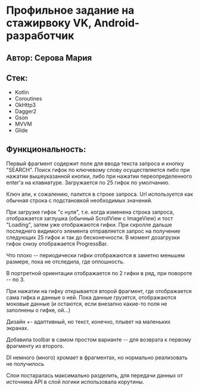# Профильное задание на стажирвоку VK, Android-разработчик

## Автор: Серова Мария

## Стек:
* Kotlin
* Coroutines
* OkHttp3
* Dagger2
* Gson
* MVVM
* Glide

## Функциональность:

Первый фрагмент содержит поле для ввода текста запроса и кнопку "SEARCH". Поиск гифок по 
ключевому слову осуществляется либо при нажатии вышеуказанной кнопки, либо при нажатии 
переопределенного enter'а на клавиатуре. Загружается по 25 гифок по умолчанию. 

Ключ апи, к сожалению, палится в строке запроса. Url используется как обычная строка с 
подстановкой необходимых значений.

При загрузке гифок "с нуля", т.е. когда изменена строка запроса, отображается заглушка (обычный 
ScrollView с ImageView) и тост "Loading", затем уже отображаются гифки. При скролле дальше 
последнего видимого элемента отправляется запрос на получение следующих 25 гифок и так до 
бесконечности. В момент дозагрузки гифок снизу отображается ProgressBar. 

Что плохо -- периодически гифки отображаются в заметно меньшем размере, пока не отследила, 
где оплошность.

В портретной ориентации отображается по 2 гифки в ряд, при повороте -- по 3.

При нажатии на гифку открывается второй фрагмент, где отображается сама гифка и данные о ней.
Пока данные грузятся, отображаются моковые данные (и остаются, если внезапно какие-то поля не 
заполнены о гифке, ой...)

Дизайн +- адаптивный, но текст, конечно, плывет на маленьких экранах.

Добавила toolbar в самом простом варианте -- для возврата к первому фрагменту из второго. 

DI немного (много) хромает в фрагментах, но нормально реализовать не получилось

Слои постаралась максимально разделить, для передачи данных от источника API в слой логики
использовала корутины.